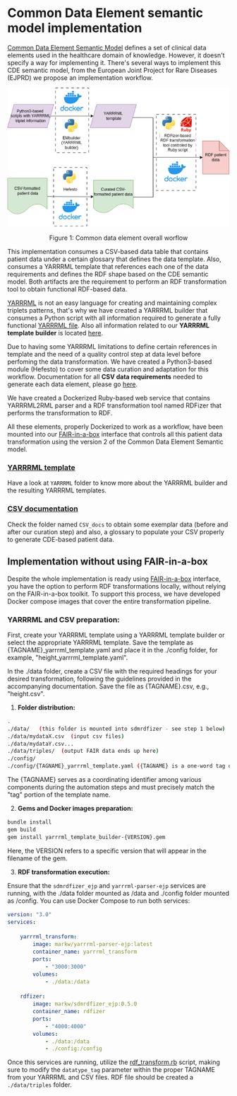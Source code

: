 # Common Data Element semantic model implementation 

[Common Data Element Semantic Model](https://github.com/ejp-rd-vp/CDE-semantic-model) defines a set of clinical data elements used in the healthcare domain of knowledge. However, it doesn't specify a way for implementing it. There's several ways to implement this CDE semantic model, from the European Joint Project for Rare Diseases (EJPRD) we propose an implementation workflow.


<p align="center"> 
	<img src="misc/workflow.png"> 
	<p align="center">Figure 1: Common data element overall worflow </p> 

</p> 

This implementation consumes a CSV-based data table that contains patient data under a certain glossary that defines the data template. Also, consumes a YARRRML template that references each one of the data requirements and defines the RDF shape based on the CDE semantic model. Both artifacts are the requirement to perform an RDF transformation tool to obtain functional RDF-based data.

[YARRRML](https://rml.io/yarrrml/spec/) is not an easy language for creating and maintaining complex triplets patterns, that's why we have created a YARRRML builder that consumes a Python script with all information required to generate a fully functional [YARRRML file](/CDE_version_2.0.0/YARRRML/CDE_yarrrml_template.yaml). Also all information related to our **YARRRML template builder** is located [here](/CDE_version_2.0.0/YARRRML/README.md).

Due to having some YARRRML limitations to define certain references in template and the need of a quality control step at data level before perfoming the data transformation. We have created a Python3-based module (Hefesto) to cover some data curation and adaptation for this workflow. Documentation for all **CSV data requirements** needed to generate each data element, please go [here](/CDE_version_2.0.0/CSV_docs/).

We have created a Dockerized Ruby-based web service that contains YARRRML2RML parser and a RDF transformation tool named RDFizer that performs the transformation to RDF.

All these elements, properly Dockerized to work as a workflow, have been mounted into our [FAIR-in-a-box](https://github.com/ejp-rd-vp/FiaB) interface that controls all this patient data transformation using the version 2 of the Common Data Element Semantic model.

### [YARRRML template](/CDE_version_2.0.0/YARRRML/)

Have a look at `YARRRML` folder to know more about the YARRRML builder and the resulting YARRRML templates.

### [CSV documentation](/CDE_version_2.0.0/CSV_docs/)

Check the folder named `CSV_docs` to obtain some exemplar data (before and after our curation step) and also, a glossary to populate your CSV properly to generate CDE-based patient data.

## Implementation without using FAIR-in-a-box

Despite the whole implementation is ready using [FAIR-in-a-box](https://github.com/ejp-rd-vp/FiaB) interface, you have the option to perform RDF transformations locally, without relying on the FAIR-in-a-box toolkit. To support this process, we have developed Docker compose images that cover the entire transformation pipeline.

### YARRRML and CSV preparation:

First, create your YARRRML template using a YARRRML template builder or select the appropriate YARRRML template. Save the template as {TAGNAME}_yarrrml_template.yaml and place it in the ./config folder, for example, "height_yarrrml_template.yaml".

In the ./data folder, create a CSV file with the required headings for your desired transformation, following the guidelines provided in the accompanying documentation. Save the file as {TAGNAME}.csv, e.g., "height.csv".

1) **Folder distribution:**
```bash
.
./data/   (this folder is mounted into sdmrdfizer - see step 1 below)
./data/mydataX.csv  (input csv files)
./data/mydataY.csv...
./data/triples/  (output FAIR data ends up here)
./config/
./config/{TAGNAME}_yarrrml_template.yaml ({TAGNAME} is a one-word tag of the "type" of data, e.g. "height")
```

The {TAGNAME} serves as a coordinating identifier among various components during the automation steps and must precisely match the "tag" portion of the template name.


2) **Gems and Docker images preparation:**

```bash
bundle install
gem build   
gem install yarrrml_template_builder-{VERSION}.gem
```

Here, the VERSION refers to a specific version that will appear in the filename of the gem.

3) **RDF transformation execution:**


Ensure that the `sdmrdfizer_ejp` and `yarrrml-parser-ejp` services are running, with the ./data folder mounted as /data and ./config folder mounted as /config. You can use Docker Compose to run both services:

```yaml
version: "3.0"
services:

    yarrrml_transform:
        image: markw/yarrrml-parser-ejp:latest
        container_name: yarrrml_transform
        ports:
            - "3000:3000"
        volumes:
            - ./data:/data

    rdfizer:
        image: markw/sdmrdfizer_ejp:0.5.0
        container_name: rdfizer
        ports:
            - "4000:4000"
        volumes:
            - ./data:/data
            - ./config:/config

```
Once this services are running, utilize the [rdf_transform.rb](/CDE_version_2.0.0/misc/rdf_transform.rb) script, making sure to modify the `datatype_tag` parameter within the proper TAGNAME from your YARRRML and CSV files. RDF file should be created a `./data/triples` folder.